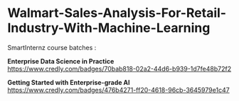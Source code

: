 # Walmart-Sales-Analysis-For-Retail-Industry-With-Machine-Learning
SmartInternz course batches :<br/>

**Enterprise Data Science in Practice**<br/>
https://www.credly.com/badges/70bab818-02a2-44d6-b939-1d7fe48b72f2

**Getting Started with Enterprise-grade AI**<br/>
https://www.credly.com/badges/476b4271-ff20-4618-96cb-3645979e1c47


